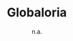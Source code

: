 ---
layout: leaf-node
title: "Globaloria"
title-url: "http://globaloria.com/"
author: "n.a."
groups: pedagogical-styles
categories: constructivism,mooc
topics: online-courses-and-textbooks
summary: >
    From their About Us page, the Globaria Mission is: ""To Provide Computer Science Education For ALL;
    To Service with Passion and Excellence All Schools, All Teachers, All Students, in All Zipcodes;
    To make Computer Science Education and STEM Learning and Teaching Approachable, Fun, and Inviting;
    To Increase Participation by Encouraging Diversity of Backgrounds, Knowledge Levels, and
    Implementation Models.""  The company offers products and services aligned with 21st
    century teaching and student learning objectives for CTE, CSEd, STEM electives, and CORE integration.
cite: >
    Globaloria - About Us. (2017) Retrieved April 19, 2017 from: http://globaloria.com/about/mission/
pub-date: 2017-04-19
added-date: 2017-04-19
resource-type: external-page
---